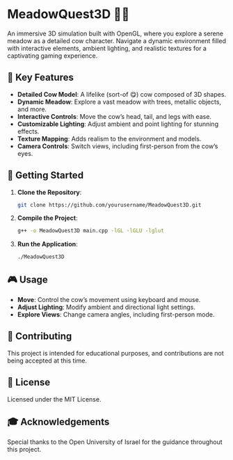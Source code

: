 # MeadowQuest3D 🌳🐄

An immersive 3D simulation built with OpenGL, where you explore a serene meadow as a detailed cow character. Navigate a dynamic environment filled with interactive elements, ambient lighting, and realistic textures for a captivating gaming experience.

## 🌟 Key Features

- **Detailed Cow Model**: A lifelike (sort-of 😋) cow composed of 3D shapes.
- **Dynamic Meadow**: Explore a vast meadow with trees, metallic objects, and more.
- **Interactive Controls**: Move the cow’s head, tail, and legs with ease.
- **Customizable Lighting**: Adjust ambient and point lighting for stunning effects.
- **Texture Mapping**: Adds realism to the environment and models.
- **Camera Controls**: Switch views, including first-person from the cow’s eyes.

## 🚀 Getting Started

1. **Clone the Repository**:
   ```bash
   git clone https://github.com/yourusername/MeadowQuest3D.git
   ```
2. **Compile the Project**:
   ```bash
   g++ -o MeadowQuest3D main.cpp -lGL -lGLU -lglut
   ```
3. **Run the Application**:
   ```bash
   ./MeadowQuest3D
   ```

## 🎮 Usage

- **Move**: Control the cow’s movement using keyboard and mouse.
- **Adjust Lighting**: Modify ambient and directional light settings.
- **Explore Views**: Change camera angles, including first-person mode.

## 🤝 Contributing

This project is intended for educational purposes, and contributions are not being accepted at this time.

## 📜 License

Licensed under the MIT License.

## 🎓 Acknowledgements

Special thanks to the Open University of Israel for the guidance throughout this project.
